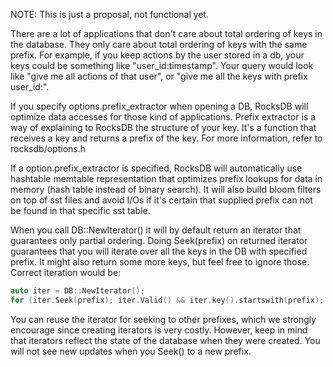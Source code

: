 NOTE: This is just a proposal, not functional yet.

There are a lot of applications that don't care about total ordering of keys in the database. They only care about total ordering of keys with the same prefix. For example, if you keep actions by the user stored in a db, your keys could be something like "user_id:timestamp". Your query would look like "give me all actions of that user", or "give me all the keys with prefix user_id:".

If you specify options.prefix_extractor when opening a DB, RocksDB will optimize data accesses for those kind of applications. Prefix extractor is a way of explaining to RocksDB the structure of your key. It's a function that receives a key and returns a prefix of the key. For more information, refer to rocksdb/options.h

If a option.prefix_extractor is specified, RocksDB will automatically use hashtable memtable representation that optimizes prefix lookups for data in memory (hash table instead of binary search). It will also build bloom filters on top of sst files and avoid I/Os if it's certain that supplied prefix can not be found in that specific sst table.

When you call DB::NewIterator() it will by default return an iterator that guarantees only partial ordering. Doing Seek(prefix) on returned iterator guarantees that you will iterate over all the keys in the DB with specified prefix. It might also return some more keys, but feel free to ignore those. Correct iteration would be:

```C++
auto iter = DB::NewIterator();
for (iter.Seek(prefix); iter.Valid() && iter.key().startswith(prefix); iter.Next())
```

You can reuse the iterator for seeking to other prefixes, which we strongly encourage since creating iterators is very costly. However, keep in mind that iterators reflect the state of the database when they were created. You will not see new updates when you Seek() to a new prefix.